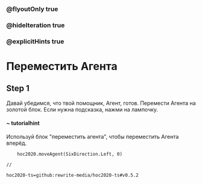 ### @flyoutOnly true
### @hideIteration true
### @explicitHints true

# Переместить Агента

## Step 1
Давай убедимся, что твой помощник, Агент, готов. Перемести Агента на золотой блок. Если нужна подсказка, нажми на лампочку.

#### ~ tutorialhint
Используй блок "переместить агента", чтобы переместить Агента вперёд.

```ghost
    hoc2020.moveAgent(SixDirection.Left, 0)
```
```template
//
```
```package
hoc2020-ts=github:rewrite-media/hoc2020-ts#v0.5.2
```